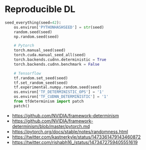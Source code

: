 
# Reproducible DL

```python
seed_everything(seed=42):
	os.environ['PYTHONHASHSEED'] = str(seed)
	random.seed(seed)
	np.random.seed(seed)

	# Pytorch
	torch.manual_seed(seed)
	torch.cuda.manual_seed_all(seed)
	torch.backends.cudnn.deterministic = True
	torch.backends.cudnn.benchmark = False

	# Tensorflow
	tf.random.set_seed(seed)
	tf.set_random_seed(seed)
	tf.experimental.numpy.random.seed(seed)
	os.environ['TF_DETERMINISTIC_OPS'] = '1'
	os.environ['TF_CUDNN_DETERMINISTIC'] = '1'
	from tfdeterminism import patch
	patch()
```


- https://github.com/NVIDIA/framework-determinism
- https://github.com/NVIDIA/framework-determinism/blob/master/pytorch.md
- https://pytorch.org/docs/stable/notes/randomness.html
- https://twitter.com/kastnerkyle/status/1473361479143460872
- https://twitter.com/rishabh16_/status/1473472759405551619
